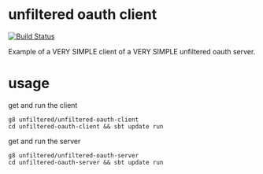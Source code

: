 # unfiltered oauth client

[![Build Status](https://travis-ci.org/unfiltered/unfiltered-oauth-client.g8.svg)](https://travis-ci.org/unfiltered/unfiltered-oauth-client.g8)

Example of a VERY SIMPLE client of a VERY SIMPLE unfiltered oauth server.

# usage

get and run the client

```
g8 unfiltered/unfiltered-oauth-client
cd unfiltered-oauth-client && sbt update run
```

get and run the server 

```
g8 unfiltered/unfiltered-oauth-server
cd unfiltered-oauth-server && sbt update run
```
